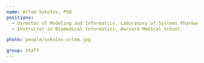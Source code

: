 ```yaml
---
name: Artem Sokolov, PhD
positions:
  - Director of Modeling and Informatics, Laboratory of Systems Pharmacology
  - Instructor in Biomedical Informatics, Harvard Medical School

photo: people/sokolov-artem.jpg

group: staff
---
```

